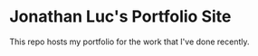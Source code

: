 # Jonathan Luc's Portfolio Site
  
This repo hosts my portfolio for the work that I've done recently. 
